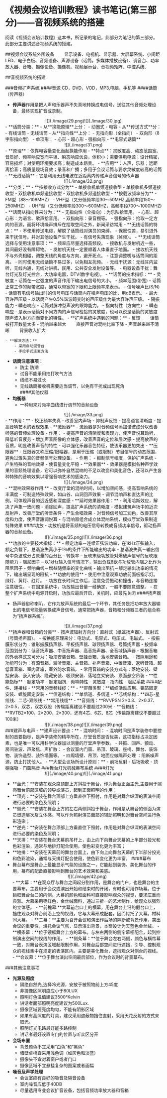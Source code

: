 
# 《视频会议培训教程》读书笔记(第三部分)——音视频系统的搭建

阅读《视频会议培训教程》这本书，所记录的笔记，此部分为笔记的第三部分。
此部分主要讲述音视频系统的搭建。

##视频会议系统外围设备
&emsp;&emsp;显示设备、电视机、显示器、大屏幕系统、小间距LED、电子白板、音频设备、声源设备（话筒，多媒体播放设备）、调音台、功率放大器、音箱、摄像设备、摄像机、视频展示台、音视频矩阵、中控系统、

##音视频系统的搭建

###音频扩声系统
####音源
CD，DVD，VOD，MP3,电脑，手机等
####话筒（传声器）
- **传声器**作用是把人声和乐器声不失真地转换成电信号，送往其他音频处理设备，最终实现扩音或录制。  
<center>
![](./image/29.png)![](./image/30.jpg)
</center>
- **话筒分类：**  
	- 从**换能原理**上分：  
    	- 动圈式  
    	- 电容  
	- 从**传送方式**分：  
    	- 有线话筒  
    	- 无线话筒    
	- 从**指向性**上分：  
    	- 无指向形（全指向）  
    	- 双向形（8字形指向型）  
    	- 单项形：  
         	- 心形  
         	- 超心形  
         	- 强指向形    
- **电容式话筒**  
<center>
![](./image/31.png)
</center>
	- **原理**：依靠电容量变化而起换能作用  
	- **特点**：灵敏度高、动态范围宽、音质好、频率响应宽而平坦、瞬态响应优良，体积小；需要供电电源；设计精密，容易损坏；对使用环境要求高；制造成本昂贵。    
	- **应用**：人声，乐器；远距离拾音；高质量现场音效；录音和广播；多用于会议话筒与要求灵敏度较高的话筒  
- **无线话筒**  
	- 它是利用无线电波在近距离内传递声音信号的传声器 
<center>
![](./image/32.png)
</center>  
	- **分类：**  
		- **按接收方式分为**   
			- 单接收机单频道接收型  
			- 单接收机多频道接收型  
			- 双接收机单频道接收型  
			- 双接收机多频道接收型  
		- **按载波频率分为**   
			- FM型（88～108MHZ）  
			- VHF型（又分低频率段30～50MHZ,高频率段150～250MHZ）  
			- UHF型（又分低频率段300～600MHZ，高频率段700～1000MHZ)  
		- **话筒从指向性来分为：**    
			- 无指向性（全指向）：为乐队拾音用。    
			- 心形、超心形：为语言、歌声拾音用。  
			- 双指向形：录音棚等。  
			- 强指向形：拾取一定方向的音源，而将环境噪声排斥在拾取空间之外，新闻采访常用  
	- **无线话筒的特点：**   
		- 不使用传送电缆，解脱了话筒线对演员的束缚。  
		- 保密性差，易引进外来干扰信号。并对其他设备产生干扰。  
		- 有信号失落现象（掉频）。   
	- **无线话筒选择与使用注意事项：**    
		-  频率应尽量选择高频段。  
		-  接收机与发射机近一些，其间最好没有障碍物。  
		-  发射机天线一定要顺着人体垂直于地面。  
		-  接收机天线不与外壳相碰，调整天线的角度与方向，避开死点。  
		-  注意调整嘴与话筒间的距离。  
		-  同时使用无线话筒不易过多，以免相互扰频。  
		-  无线干扰源：无线耳内监听，无线内通，无线对讲机，民用、公共安全发射设备等。  
		-  电器设备干扰：舞台灯光及灯光控台，大功率电器，DTV(数字电视)。  
- **话筒的技术指标：**  
	- 灵敏度  
		- 话筒在一定强度的声音作用下输出电信号的大小。  
	- 频率范围(带宽)    
		- 话筒正常工作的频带宽度，通常以带宽的下限和上限频率来表示。  
	- 信号噪声比(S/N)    
		- 话筒有电信号输出时的信号电压与话筒内在噪声电压的比，用dB表示。  
	- 最大容许声压级    
		- 以话筒产生0.5%谐波畸变时的声压级作为最大容许声压级。  
	- 隔振能力  
	- 瞬态响应  
		- 话筒对脉冲型声波的跟踪能力。  
	- 指向特性（方向性）
	- 瞬态响应  
		- 是表示话筒对不同方向的声信号检拾的灵敏度，也可以说是话筒的灵敏度随声波入射方向而变化的特性。  
- **扩声系统中遇到的问题：**  
	- 反馈      &emsp;&emsp;话筒被打开数量太多  
	- 混响越来越大    &emsp;&emsp;直接声音对混响比率下降  
	- 声音越来越不清晰    &emsp;&emsp;背景收入扩大

	- **解决方法：**  
		- 采用自动混音台
		- 手拉手式连麦方法
- **话筒注意事项：**  
	- 防尘 防潮   
	- 试音不能采用拍打吹气方法  
	- 线缆不易过长  
	- 无线话筒接收机需要适当调节，以免有干扰或出现死角  
####其他仪器
- **均衡器**  
	- 一种用来对频率曲线进行调节的音频设备  
<center>
![](./image/33.png)
</center>
	- **作用：**  
		- 校正频率失真  
		- 改善室内声场  
		- 抑制声反馈  
		- 提高语言清晰度  
		- 提高音响艺术的表现效果  
- **激励器**  
	- 激励器是对音频信号添加谐波成分以改善听感的音频处理设备  
	- 作用：  
		- 提高声音的清晰度和表现力，使声音悦耳动听，降低听音疲劳  
		- 增加声音图像的立体感，改善声音的定位和层次感  
		- 提高放声的音质，明显改善声音的特性  
		- 可以强化乐器音色特征，使该乐器更加突出  
- **压限器**  
	- 压限器又称压缩/限幅器，是用于压缩（或限制）节目信号的动态范围，避免过激失真的音频信号处理设备。  
	- 作用：  
		- 抑制信号幅度，保护扩声系统  
		- 产生特殊的音响效果  
		- 使音量变化平稳  
- **效果器**  
	- 效果器是模拟各种声学效果的音频处理设备，它可以弥补自然混响的不足以改变和美化音色，还可以产生各种特殊的音响效果以增强音响艺术的感染力。
<center>
![](./image/34.png)
</center>
	- **混响效果器作用:**  
		- 改变厅堂的混响时间，以增加空间感，提高音响系统的丰满度  
		- 可制造特殊效果，如山谷、山洞回声效果  
		- 调节混响声和直达声的比例，可体现声音的远近感和深度感  
	- **延时效果器作用：**  
		- 利用哈斯效应，解决了声象一致问题  
		- 消除回声，提高扩声系统的清晰度  
		- 模拟建筑声场中的近次反射声，改善厅堂的听音条件  
		- 产生合唱效果  
		- 对音频信号加工润色，改善其厚度和力度，使声音甜润悦耳  
		- 与混响器组合成立体混响系统，模拟厅堂效果制造特殊效果  
####功放
- 功放机是将音频的电压信号转换成音频功率信号，驱动扬声器的音频设备。  
	<center>
	![](./image/35.png)![](./image/36.png)
	</center>
-  **功放的主要技术指标：**  
	-  额定功率－连续正弦波功率，在1kHz正弦输入，额定负载下，总谐波失真小于1％的条件下所能输出的功率  
	-  总谐波失真－输出信号中杂波成分占原量的百分比  
	-  转换率－反映末级功放管对爆破声信号的反映跟随能力  
	-  阻尼因子－以1kHz输入信号情况下，输出负载8欧与功放管内阻之比作为阻尼因子  
	-  频响曲线－增益随频率的变化曲线  
	-  输出阻抗－额定输出功率的情况下，输出端呈现的阻抗  
-  **功放的使用**  
	-  使用中注意观察功放前面板指示灯。绿灯、黄灯、红灯。  
	-  功放在长时间工作后，注意免受振动和撞击，与音箱连接注意极性。  
	-  在固定系统中，功放输出音量一经确定，一般不要随意调整。  
	-  在整个扩声系统中电源开启时，功放应最后开启，关机时，应最先关闭  
####扬声器

- 扬声器俗称喇叭，它作为放声系统的最后一个环节，其任务是把功率放大器输出的电信号能量转换成声音信号。通常把扬声器，音箱和分频器三者的组合称为“扬声器系统”。  
<center>
![](./image/37.png)
</center>
	- **扬声器和音箱的分类**  
		- 按声波辐射方向分：直射式（纸盆扬声器）、反射式（号筒扬声器）。  
		- 按换能原理来分：电动式、电容式、电压式、电磁式。   
		- 按振膜形状分为：锥形振膜扬声器、平板扬声器、球顶扬声器、号筒扬声器  
		- 按频率范围划分为：低音扬声器、中音扬声器、高音扬声器、全音域扬声器  
		- 根据音箱的外表样式又可分为：吸顶安装音箱、壁挂音箱、落地安装音箱。  
		- 按照用途和功能可分为：有源音箱、监听音箱、主音箱、补声音箱、中置音箱、返听音箱、超低音音箱、室内音箱，室外防水音箱。  
		- 常用音箱的安装方式有：落地安装、壁挂安装、嵌入安装、隐藏安装、吸顶安装、落地立架安装、顶面悬空吊装  
	- **性能指标**  
		- 额定功率  
		- 额定阻抗  
		- 频响特性  
		- 灵敏度  
		- 指向性  
		- 阻尼系数
####配件、连接线
- **常用的音频线缆：**
	- **屏蔽类型：**编织活动应用、铝箔固定安装、螺旋固定安装  
	- **信道结构：**单信道、多信道  
	- **芯线结构：**四芯-星绞线、二芯-双绞线  
- **常用线缆**  
	- **音频线：**RVVPSN 2×0.3、2×0.37、2×0.5，双芯，双芯双股（传输距离建议不要超过200米  
	- **音箱线：**RVTB2×100，2×200，2×300，还有4芯、6芯、8芯（传输距离建议不要超过100米）
<center>
![](./image/38.png)![](./image/39.png)
</center>
###建声与电声
- **建声设计要点：**  
	- 混响时间：  
		- 混响时间是声学装修中要控制的首要指标，是声学装修的精华所在，厅堂音质是否优美，这项指标占决定因素，也是唯一可以用科学仪器加以测量的厅堂声学参数。  
		- 共振、回声、颤动、房间驻波、声聚焦、声扩散：   
		- 会议室内门窗、吊顶、玻璃、座椅、舞台、装饰物、装饰造型、装饰墙面等。   
		- 四周墙壁、吊顶、地面应做隔声处理 ：阻断噪声源，防止打扰他人。    
- **大型会议场所设计原则：**
	- 前场反射
	- 后场吸收
	- 顶棚强吸
	- 门窗隔音 
###舞台灯光机械幕布系统
####灯光
<center>
![](./image/40.png)![](./image/41.png)
</center>

- **面光：**安装在观众席顶部上方斜投于舞台，作为舞台正面主光,主要用于照亮舞台前部区域的领导或演员，起到正面照明的作用；  
- **顶光：**安装在舞台顶部上方垂直往下照射，作用是对舞台纵深的表演空间进行必要的染色及照明；        
- **侧光：**安装在舞台上方的左右两侧斜投于舞台，作用是从舞台的侧面为演员塑造层次及立体感。可以作为照射演员面部的辅助照明和对舞台空间进行色彩渲染；  
- **逆光：**安装在舞台顶部上方垂直往下照射，作用是对舞台纵深的表演空间进行必要的染色及照明；  
- **天排：**安装在舞台天幕前吊杆上，由上向下向舞台天幕的上半部分投光和色彩渲染，通常与地排灯配合使用，使色彩变化更为丰富；  
- **地排：**安装在天幕前的舞台台面上，由下向上向舞台天幕的下半部分投光和色彩渲染，通常与天排灯配合使用，使色彩变化更为丰富。
####幕布	
- 舞台幕布是舞台上最能显示气氛的设施之一，它能起到装饰、美化舞台的作用，幕布的配备直接影响到舞台的艺术效果和美感。
	<center>
	![](./image/42.png)
	</center>
	- **大幕：**在观众厅与舞台之间起分割作用，是舞台的门户，也是舞台的主要幕布，主要用于会议或演出开始和结束时的开闭，有时也可用作场幕。位于镜框舞台台口的内侧。大幕的颜色和面料可直接影响观众的视觉，要求庄重而典雅。大幕采用枣红色，金丝绒面料，通过三折一的艺术制作，给观众以强烈的立体感。
	- **前檐幕:**大幕前台口上的横幕，用在舞台上沿的假台口上，挡住观众对舞台前沿上空的视线，它与大幕形成配套，因而衬托了大幕。材料同大幕。
	- **二幕：**主要为召开会议和演出作后场的隔断或背景作用，突出会议的重要性，烘托会议气氛，显示演出背景，本案设计为天蓝色金丝绒。
	- **横条幕：**位于镜框舞台上方的幕布。与左右两侧的侧帘幕相配合，起到控制演出空间的视线的作用。
	- **侧条幕：**位于舞台左右两侧，颜色与横帘幕一致，对舞台表演区域起限制作用，对舞台后部空间进行遮挡，引导、控制观众的视线集中在规定的表演区内。主要是美化舞台，遮挡观众对侧台的视线。
	- **会议幕：**位于舞台演出空间最后部位，作为会议时的背景幕布。
###其他注意事项
- **光源及照度**  
	- 隔绝自然光,选择冷光源，安放于被照物前上方45度  
	- 非摄像区照明度应小于80LUX  
	- 照明灯色温值建议3500°Kelvin  
	- 讲话者面部照明亮度建议为500Lux.  
	- 摄像区域要亮度均匀，不能有阴影区域  
	- 如果有高照度的灯具，建议采用遮蔽物挡住直射，采用天花反射的方式来取光。  
	- 照明灯光电路最好能多路控制  
	- 讲话者最好设置专门的位置与听众区分开  
- **会场布置**  
	- 背景颜色不宜采用“白色”和“黑色”  
	- 墙壁桌椅宜采用浅色调（如灰色和淡蓝）  
	- 摄像头不宜对着窗户或者门口  
	- 摄像区域不宜悬挂复杂的图案或者画幅  
- **噪音及声学处理**  
	- 会议室应有良好的吸音及隔音设备  
	- 室内噪音应低于40DB  
	- 尽量选用专业会议扩音设备，包括音频功率放大器和音箱  
